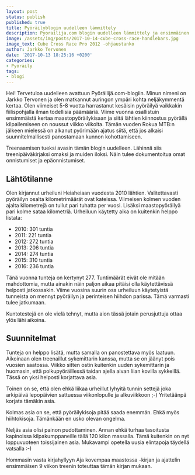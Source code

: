 ```yaml
---
layout: post
status: publish
published: true
title: Pyöräilyblogin uudelleen lämmittely
description: Pyorailija.com blogin uudelleen lämmittely ja ensimmäinen kirjoitus. Jatkossa blogista löytyy treeniyhteenvetoja sekä muita pyöräilyyn liittyviä kirjoituksia.
image: /assets/img/posts/2017-10-14-cube-cross-race-handlebars.jpg
image_text: Cube Cross Race Pro 2012 -ohjaustanko
author: Jarkko Tervonen
date: '2017-10-13 18:25:16 +0200'
categories:
- Pyöräily
tags:
- blogi
---
```

Hei! Tervetuloa uudelleen avattuun Pyöräilijä.com-blogiin. Minun nimeni on Jarkko Tervonen ja olen matkannut auringon ympäri kohta neljäkymmentä kertaa. Olen viimeiset 5-8 vuotta harrastanut kesäisin pyöräilyä vaikkakin fiilispohjalla ilman todellisia päämääriä. Viime vuonna osallistuin ensimmäistä kertaa maastopyöräilykisaan ja siitä lähtien kiinnostus pyörällä kilpailemiseen on noussut viikko viikolta. Tämän vuoden Rokua MTB:n jälkeen mielessä on alkanut pyörimään ajatus siitä, että jos alkaisi suunnitelmallisesti panostamaan kunnon kohottamiseen.

<!-- more -->

Treenaamisen tueksi avasin tämän blogin uudelleen. Lähinnä siis treenipäiväkirjaksi omaksi ja muiden iloksi. Näin tulee dokumentoitua omat onnistumiset ja epäonnistumiset.

## Lähtötilanne

Olen kirjannut urheiluni Heiaheiaan vuodesta 2010 lähtien. Valitettavasti pyöräilyn osalta kilometrimäärät ovat kateissa. Viimeisen kolmen vuoden ajalta kilometrejä on tullut pari tuhatta per vuosi. Lisäksi maastopyöräilyä pari kolme sataa kilometriä. Urheiluun käytetty aika on kuitenkin helppo listata:

- 2010: 301 tuntia
- 2011: 221 tuntia
- 2012: 272 tuntia
- 2013: 206 tuntia
- 2014: 274 tuntia
- 2015: 310 tuntia
- 2016: 236 tuntia

Tänä vuonna tunteja on kertynyt 277. Tuntimäärät eivät ole mitään mahdottomia, mutta ainakin näin paljon aikaa pitäisi olla käytettävissä helposti jatkossakin. Viime vuosina suurin osa urheiluun käytetyistä tunneista on mennyt pyöräilyn ja perinteisen hiihdon parissa. Tämä varmasti tulee jatkumaan.

Kuntotestejä en ole vielä tehnyt, mutta aion tässä jotain perusjuttuja ottaa ylös lähi aikoina.

## Suunnitelmat

Tunteja on helppo lisätä, mutta samalla on panostettava myös laatuun. Aikoinaan olen treenaillut sykemittarin kanssa, mutta se on jäänyt pois vuosien saatossa. Viikko sitten ostin kuitenkin uuden sykemittarin ja huomasin, että polkupyöräillessä taidan ajella aivan liian kovilla sykkeillä. Tässä on yksi helposti korjattava asia.

Toinen on se, että olen ehkä liikaa urheillut lyhyitä tunnin settejä joka arkipäivä lepopäivien sattuessa viikonlopulle ja alkuviikkoon ;-) Yritetäänpä korjata tämäkin asia.

Kolmas asia on se, että pyöräilykisoja pitää saada enemmän. Ehkä myös hiihtokisoja. Tämänkään en usko olevan ongelma.

Neljäs asia olisi painon pudottaminen. Annan ehkä turhaa tasoitusta kapinoissa kilpakumppaneille tällä 120 kilon massalla. Tämä kuitenkin on nyt loppuvuoteen toissijainen asia. Mukavampi opetella uusia elintapoja täydellä vatsalla :-)

Hommasin vasta kirjahyllyyn Aja kovempaa maastossa -kirjan ja ajattelin ensimmäisen 9 viikon treenin toteuttaa tämän kirjan mukaan.
